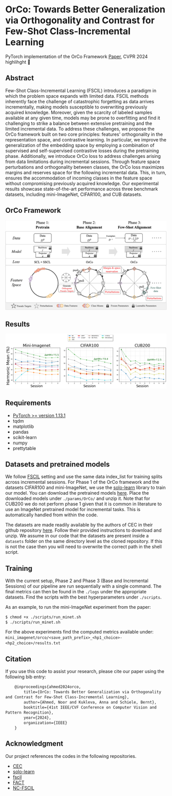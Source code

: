 # OrCo: Towards Better Generalization via Orthogonality and Contrast for Few-Shot Class-Incremental Learning

PyTorch implementation of the OrCo Framework
[Paper](https://arxiv.org/abs/2403.18550), CVPR 2024 highlihght  🎉 


## Abstract
Few-Shot Class-Incremental Learning (FSCIL) introduces a paradigm in which the problem space expands with limited data. FSCIL methods inherently face the challenge of catastrophic forgetting as data arrives incrementally, making models susceptible to overwriting previously acquired knowledge. Moreover, given the scarcity of labeled samples available at any given time, models may be prone to overfitting and find it challenging to strike a balance between extensive pretraining and the limited incremental data. To address these challenges, we propose the OrCo framework built on two core principles: features' orthogonality in the representation space, and contrastive learning. In particular, we improve the generalization of the embedding space by employing a combination of supervised and self-supervised contrastive losses during the pretraining phase. Additionally, we introduce OrCo loss to address challenges arising from data limitations during incremental sessions. Through feature space perturbations and orthogonality between classes, the OrCo loss maximizes margins and reserves space for the following incremental data. This, in turn, ensures the accommodation of incoming classes in the feature space without compromising previously acquired knowledge. Our experimental results showcase state-of-the-art performance across three benchmark datasets, including mini-ImageNet, CIFAR100, and CUB datasets.

## OrCo Framework

<img src='./figures/OrCo-pipeline.jpg'>

## Results

<img src='./figures/sota_fig_all.png'>

## Requirements
- [PyTorch >= version 1.13.1](https://pytorch.org)
- tqdm
- matplotlib
- pandas
- scikit-learn
- numpy
- prettytable

## Datasets and pretrained models
We follow [FSCIL](https://github.com/xyutao/fscil) setting and use the same data index_list for training splits across incremental sessions. 
For Phase 1 of the OrCo framework and the datasets CIFAR100 and mini-ImageNet, we use the [solo-learn](https://github.com/vturrisi/solo-learn) library to train our model. You can download the pretrained models [here](https://drive.google.com/drive/folders/1bn7U5bWtGmubv_zIvyBwOMlBKFOFwquI?usp=sharing). Place the downloaded models under `./params/OrCo/` and unzip it. Note that for CUB200 we do not perform phase 1 given that it is common in literature to use an ImageNet pretrained model for incremental tasks. This is automatically handled from within the code.

The datasets are made readily available by the authors of CEC in their github repository [here](https://github.com/icoz69/CEC-CVPR2021?tab=readme-ov-file#datasets-and-pretrained-models). Follow their provided instructions to download and unzip. We assume in our code that the datasets are present inside a `datasets` folder on the same directory level as the cloned repository. If this is not the case then you will need to overwrite the correct path in the shell script.

## Training

With the current setup, Phase 2 and Phase 3 (Base and Incremental Sessions) of our pipeline are run sequentially with a single command. The final metrics can then be found in the `./logs` under the appropriate datasets. Find the scripts with the best hyperparameters under `./scripts`. 

As an example, to run the mini-ImageNet experiment from the paper:

    $ chmod +x ./scripts/run_minet.sh
    $ ./scripts/run_minet.sh

For the above experiments find the computed metrics available under: `mini_imagenet/orco/<save_path_prefix>_<hp1_choice>-<hp2_choice>/results.txt`

## Citation
If you use this code to assist your research, please cite our paper using the following bib entry:

        @inproceedings{ahmed2024orco,
            title={OrCo: Towards Better Generalization via Orthogonality and Contrast for Few-Shot Class-Incremental Learning},
            author={Ahmed, Noor and Kukleva, Anna and Schiele, Bernt},
            booktitle={41st IEEE/CVF Conference on Computer Vision and Pattern Recognition},
            year={2024},
            organization={IEEE}
        }

## Acknowledgment
Our project references the codes in the following repositories.

- [CEC](https://github.com/icoz69/CEC-CVPR2021)
- [solo-learn](https://github.com/vturrisi/solo-learn)
- [fscil](https://github.com/xyutao/fscil)
- [FACT](https://github.com/zhoudw-zdw/CVPR22-Fact)
- [NC-FSCIL](https://github.com/NeuralCollapseApplications/FSCIL)
